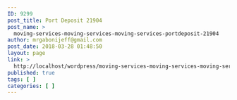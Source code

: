 ```yaml
---
ID: 9299
post_title: Port Deposit 21904
post_name: >
  moving-services-moving-services-moving-services-portdeposit-21904
author: mrgabonijeff@gmail.com
post_date: 2018-03-28 01:48:50
layout: page
link: >
  http://localhost/wordpress/moving-services-moving-services-moving-services-portdeposit-21904/
published: true
tags: [ ]
categories: [ ]
---
```

